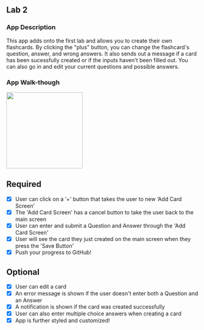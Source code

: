 ## Lab 2

### App Description
This app adds onto the first lab and allows you to create their own flashcards. By clicking the "plus" button, you can change the flashcard's question, answer, and wrong answers. It also sends out a message if a card has been sucessfully created or if the inputs haven't been filled out. You can also go in and edit your current questions and possible answers.

### App Walk-though

<img src="https://imgur.com/lSmwCea.gif" width=200><br>

## Required
- [x] User can click on a ‘+’ button that takes the user to new ‘Add Card Screen’
- [x] The 'Add Card Screen' has a cancel button to take the user back to the main screen
- [x] User can enter and submit a Question and Answer through the 'Add Card Screen'
- [x] User will see the card they just created on the main screen when they press the 'Save Button'
- [x] Push your progress to GitHub!

## Optional
- [x] User can edit a card
- [x] An error message is shown if the user doesn't enter both a Question and an Answer
- [x] A notification is shown if the card was created successfully
- [x] User can also enter multiple choice answers when creating a card
- [x] App is further styled and customized!

